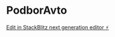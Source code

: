 # PodborAvto

[Edit in StackBlitz next generation editor ⚡️](https://stackblitz.com/~/github.com/hotwellkz/PodborAvto)